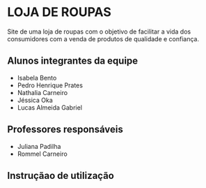 # LOJA DE ROUPAS
Site de uma loja de roupas com o objetivo de facilitar a vida dos consumidores com a venda de produtos de qualidade e confiança.
## Alunos integrantes da equipe
- Isabela Bento
- Pedro Henrique Prates
- Nathalia Carneiro
- Jéssica Oka
- Lucas Almeida Gabriel
## Professores responsáveis
- Juliana Padilha
- Rommel Carneiro
## Instruçãao de utilização
